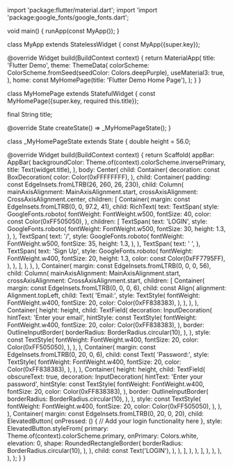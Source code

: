 import 'package:flutter/material.dart';
import 'import 'package:google_fonts/google_fonts.dart';

void main() {
  runApp(const MyApp());
}

class MyApp extends StatelessWidget {
  const MyApp({super.key});

  @override
  Widget build(BuildContext context) {
    return MaterialApp(
      title: 'Flutter Demo',
      theme: ThemeData(
        colorScheme: ColorScheme.fromSeed(seedColor: Colors.deepPurple),
        useMaterial3: true,
      ),
      home: const MyHomePage(title: 'Flutter Demo Home Page'),
    );
  }
}

class MyHomePage extends StatefulWidget {
  const MyHomePage({super.key, required this.title});

  final String title;

  @override
  State<MyHomePage> createState() => _MyHomePageState();
}

class _MyHomePageState extends State<MyHomePage> {
  double height = 56.0;

  @override
  Widget build(BuildContext context) {
    return Scaffold(
      appBar: AppBar(
        backgroundColor: Theme.of(context).colorScheme.inversePrimary,
        title: Text(widget.title),
      ),
      body: Center(
        child: Container(
          decoration: const BoxDecoration(
            color: Color(0xFFFFFFFF),
          ),
          child: Container(
            padding: const EdgeInsets.fromLTRB(26, 260, 26, 230),
            child: Column(
              mainAxisAlignment: MainAxisAlignment.start,
              crossAxisAlignment: CrossAxisAlignment.center,
              children: [
                Container(
                  margin: const EdgeInsets.fromLTRB(0, 0, 97.2, 41),
                  child: RichText(
                    text: TextSpan(
                      style: GoogleFonts.roboto(
                        fontWeight: FontWeight.w500,
                        fontSize: 40,
                        color: const Color(0xFF505050),
                      ),
                      children: [
                        TextSpan(
                          text: 'LOGIN',
                          style: GoogleFonts.roboto(
                            fontWeight: FontWeight.w500,
                            fontSize: 30,
                            height: 1.3,
                          ),
                        ),
                        TextSpan(
                          text: '/',
                          style: GoogleFonts.roboto(
                            fontWeight: FontWeight.w500,
                            fontSize: 35,
                            height: 1.3,
                          ),
                        ),
                        TextSpan(
                          text: ' ',
                        ),
                        TextSpan(
                          text: 'Sign Up',
                          style: GoogleFonts.roboto(
                            fontWeight: FontWeight.w400,
                            fontSize: 20,
                            height: 1.3,
                            color: const Color(0xFF7795FF),
                          ),
                        ),
                      ],
                    ),
                  ),
                ),
                Container(
                  margin: const EdgeInsets.fromLTRB(0, 0, 0, 56),
                  child: Column(
                    mainAxisAlignment: MainAxisAlignment.start,
                    crossAxisAlignment: CrossAxisAlignment.start,
                    children: [
                      Container(
                        margin: const EdgeInsets.fromLTRB(0, 0, 0, 6),
                        child: const Align(
                          alignment: Alignment.topLeft,
                          child: Text(
                            'Email:',
                            style: TextStyle(
                              fontWeight: FontWeight.w400,
                              fontSize: 20,
                              color: Color(0xFF838383),
                            ),
                          ),
                        ),
                      ),
                      Container(
                        height: height,
                        child: TextField(
                          decoration: InputDecoration(
                            hintText: 'Enter your email',
                            hintStyle: const TextStyle(
                              fontWeight: FontWeight.w400,
                              fontSize: 20,
                              color: Color(0xFF838383),
                            ),
                            border: OutlineInputBorder(
                              borderRadius: BorderRadius.circular(10),
                            ),
                          ),
                          style: const TextStyle(
                            fontWeight: FontWeight.w400,
                            fontSize: 20,
                            color: Color(0xFF505050),
                          ),
                        ),
                      ),
                      Container(
                        margin: const EdgeInsets.fromLTRB(0, 20, 0, 6),
                        child: const Text(
                          'Password:',
                          style: TextStyle(
                            fontWeight: FontWeight.w400,
                            fontSize: 20,
                            color: Color(0xFF838383),
                          ),
                        ),
                      ),
                      Container(
                        height: height,
                        child: TextField(
                          obscureText: true,
                          decoration: InputDecoration(
                            hintText: 'Enter your password',
                            hintStyle: const TextStyle(
                              fontWeight: FontWeight.w400,
                              fontSize: 20,
                              color: Color(0xFF838383),
                            ),
                            border: OutlineInputBorder(
                              borderRadius: BorderRadius.circular(10),
                            ),
                          ),
                          style: const TextStyle(
                            fontWeight: FontWeight.w400,
                            fontSize: 20,
                            color: Color(0xFF505050),
                          ),
                        ),
                      ),
                      Container(
                        margin: const EdgeInsets.fromLTRB(0, 20, 0, 20),
                        child: ElevatedButton(
                          onPressed: () {
                            // Add your login functionality here
                          },
                          style: ElevatedButton.styleFrom(
                            primary: Theme.of(context).colorScheme.primary,
                            onPrimary: Colors.white,
                            elevation: 0,
                            shape: RoundedRectangleBorder(
                              borderRadius: BorderRadius.circular(10),
                            ),
                          ),
                          child: const Text('LOGIN'),
                        ),
                      ),
                    ],
                  ),
                ),
              ],
            ),
          ),
        ),
      ),
    );
  }
}
